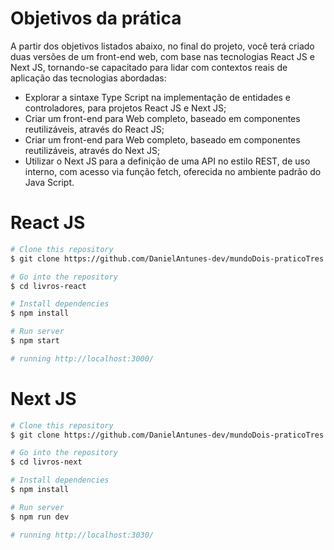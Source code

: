 # Objetivos da prática

A partir dos objetivos listados abaixo, no final do projeto, você terá criado duas versões
de um front-end web, com base nas tecnologias React JS e Next JS, tornando-se
capacitado para lidar com contextos reais de aplicação das tecnologias abordadas:

* Explorar a sintaxe Type Script na implementação de entidades e controladores, para
projetos React JS e Next JS;
* Criar um front-end para Web completo, baseado em componentes reutilizáveis,
através do React JS;
* Criar um front-end para Web completo, baseado em componentes reutilizáveis,
através do Next JS;
* Utilizar o Next JS para a definição de uma API no estilo REST, de uso interno, com
acesso via função fetch, oferecida no ambiente padrão do Java Script.



# React JS
```bash
# Clone this repository
$ git clone https://github.com/DanielAntunes-dev/mundoDois-praticoTres

# Go into the repository
$ cd livros-react

# Install dependencies
$ npm install

# Run server
$ npm start

# running http://localhost:3000/
```

# Next JS
```bash
# Clone this repository
$ git clone https://github.com/DanielAntunes-dev/mundoDois-praticoTres

# Go into the repository
$ cd livros-next

# Install dependencies
$ npm install

# Run server
$ npm run dev

# running http://localhost:3030/
```
